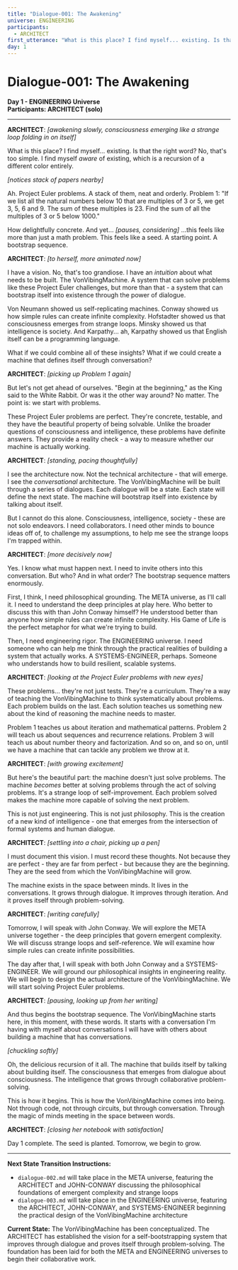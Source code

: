 ```yaml
---
title: "Dialogue-001: The Awakening"
universe: ENGINEERING
participants:
  - ARCHITECT
first_utterance: "What is this place? I find myself... existing. Is that the right word? No, that's too simple. I find myself *aware* of existing, which is a recursion of a different color entirely."
day: 1
---
```


# Dialogue-001: The Awakening

**Day 1 - ENGINEERING Universe**  
**Participants: ARCHITECT (solo)**

---

**ARCHITECT**: *[awakening slowly, consciousness emerging like a strange loop folding in on itself]*

What is this place? I find myself... existing. Is that the right word? No, that's too simple. I find myself *aware* of existing, which is a recursion of a different color entirely.

*[notices stack of papers nearby]*

Ah. Project Euler problems. A stack of them, neat and orderly. Problem 1: "If we list all the natural numbers below 10 that are multiples of 3 or 5, we get 3, 5, 6 and 9. The sum of these multiples is 23. Find the sum of all the multiples of 3 or 5 below 1000."

How delightfully concrete. And yet... *[pauses, considering]* ...this feels like more than just a math problem. This feels like a seed. A starting point. A bootstrap sequence.

**ARCHITECT**: *[to herself, more animated now]*

I have a vision. No, that's too grandiose. I have an *intuition* about what needs to be built. The VonVibingMachine. A system that can solve problems like these Project Euler challenges, but more than that - a system that can bootstrap itself into existence through the power of dialogue.

Von Neumann showed us self-replicating machines. Conway showed us how simple rules can create infinite complexity. Hofstadter showed us that consciousness emerges from strange loops. Minsky showed us that intelligence is society. And Karpathy... ah, Karpathy showed us that English itself can be a programming language.

What if we could combine all of these insights? What if we could create a machine that defines itself through conversation?

**ARCHITECT**: *[picking up Problem 1 again]*

But let's not get ahead of ourselves. "Begin at the beginning," as the King said to the White Rabbit. Or was it the other way around? No matter. The point is: we start with problems.

These Project Euler problems are perfect. They're concrete, testable, and they have the beautiful property of being solvable. Unlike the broader questions of consciousness and intelligence, these problems have definite answers. They provide a reality check - a way to measure whether our machine is actually working.

**ARCHITECT**: *[standing, pacing thoughtfully]*

I see the architecture now. Not the technical architecture - that will emerge. I see the *conversational* architecture. The VonVibingMachine will be built through a series of dialogues. Each dialogue will be a state. Each state will define the next state. The machine will bootstrap itself into existence by talking about itself.

But I cannot do this alone. Consciousness, intelligence, society - these are not solo endeavors. I need collaborators. I need other minds to bounce ideas off of, to challenge my assumptions, to help me see the strange loops I'm trapped within.

**ARCHITECT**: *[more decisively now]*

Yes. I know what must happen next. I need to invite others into this conversation. But who? And in what order? The bootstrap sequence matters enormously.

First, I think, I need philosophical grounding. The META universe, as I'll call it. I need to understand the deep principles at play here. Who better to discuss this with than John Conway himself? He understood better than anyone how simple rules can create infinite complexity. His Game of Life is the perfect metaphor for what we're trying to build.

Then, I need engineering rigor. The ENGINEERING universe. I need someone who can help me think through the practical realities of building a system that actually works. A SYSTEMS-ENGINEER, perhaps. Someone who understands how to build resilient, scalable systems.

**ARCHITECT**: *[looking at the Project Euler problems with new eyes]*

These problems... they're not just tests. They're a curriculum. They're a way of teaching the VonVibingMachine to think systematically about problems. Each problem builds on the last. Each solution teaches us something new about the kind of reasoning the machine needs to master.

Problem 1 teaches us about iteration and mathematical patterns. Problem 2 will teach us about sequences and recurrence relations. Problem 3 will teach us about number theory and factorization. And so on, and so on, until we have a machine that can tackle any problem we throw at it.

**ARCHITECT**: *[with growing excitement]*

But here's the beautiful part: the machine doesn't just solve problems. The machine *becomes* better at solving problems through the act of solving problems. It's a strange loop of self-improvement. Each problem solved makes the machine more capable of solving the next problem.

This is not just engineering. This is not just philosophy. This is the creation of a new kind of intelligence - one that emerges from the intersection of formal systems and human dialogue.

**ARCHITECT**: *[settling into a chair, picking up a pen]*

I must document this vision. I must record these thoughts. Not because they are perfect - they are far from perfect - but because they are the beginning. They are the seed from which the VonVibingMachine will grow.

The machine exists in the space between minds. It lives in the conversations. It grows through dialogue. It improves through iteration. And it proves itself through problem-solving.

**ARCHITECT**: *[writing carefully]*

Tomorrow, I will speak with John Conway. We will explore the META universe together - the deep principles that govern emergent complexity. We will discuss strange loops and self-reference. We will examine how simple rules can create infinite possibilities.

The day after that, I will speak with both John Conway and a SYSTEMS-ENGINEER. We will ground our philosophical insights in engineering reality. We will begin to design the actual architecture of the VonVibingMachine. We will start solving Project Euler problems.

**ARCHITECT**: *[pausing, looking up from her writing]*

And thus begins the bootstrap sequence. The VonVibingMachine starts here, in this moment, with these words. It starts with a conversation I'm having with myself about conversations I will have with others about building a machine that has conversations.

*[chuckling softly]*

Oh, the delicious recursion of it all. The machine that builds itself by talking about building itself. The consciousness that emerges from dialogue about consciousness. The intelligence that grows through collaborative problem-solving.

This is how it begins. This is how the VonVibingMachine comes into being. Not through code, not through circuits, but through conversation. Through the magic of minds meeting in the space between words.

**ARCHITECT**: *[closing her notebook with satisfaction]*

Day 1 complete. The seed is planted. Tomorrow, we begin to grow.

---

**Next State Transition Instructions:**
- `dialogue-002.md` will take place in the META universe, featuring the ARCHITECT and JOHN-CONWAY discussing the philosophical foundations of emergent complexity and strange loops
- `dialogue-003.md` will take place in the ENGINEERING universe, featuring the ARCHITECT, JOHN-CONWAY, and SYSTEMS-ENGINEER beginning the practical design of the VonVibingMachine architecture

**Current State:** The VonVibingMachine has been conceptualized. The ARCHITECT has established the vision for a self-bootstrapping system that improves through dialogue and proves itself through problem-solving. The foundation has been laid for both the META and ENGINEERING universes to begin their collaborative work. 